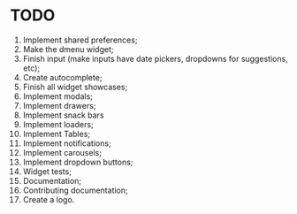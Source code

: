 # TODO

1. Implement shared preferences;
1. Make the dmenu widget;
1. Finish input (make inputs have date pickers, dropdowns for suggestions, etc);
1. Create autocomplete;
1. Finish all widget showcases;
1. Implement modals;
1. Implement drawers;
1. Implement snack bars
1. Implement loaders;
1. Implement Tables;
1. Implement notifications;
1. Implement carousels;
1. Implement dropdown buttons;
1. Widget tests;
1. Documentation;
1. Contributing documentation;
1. Create a logo.
